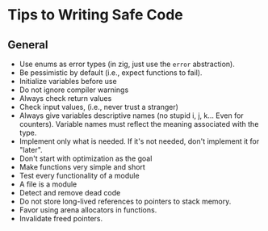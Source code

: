 # Tips to Writing Safe Code

## General
* Use enums as error types (in zig, just use the `error` abstraction).
* Be pessimistic by default (i.e., expect functions to fail).
* Initialize variables before use
* Do not ignore compiler warnings
* Always check return values
* Check input values, (i.e., never trust a stranger)
* Always give variables descriptive names (no stupid i, j, k... Even for counters). Variable names must reflect the meaning associated with the type.
* Implement only what is needed. If it's not needed, don't implement it for "later".
* Don't start with optimization as the goal
* Make functions very simple and short
* Test every functionality of a module
* A file is a module
* Detect and remove dead code
* Do not store long-lived references to pointers to stack memory.
* Favor using arena allocators in functions.
* Invalidate freed pointers.
